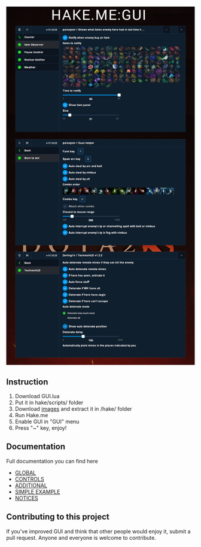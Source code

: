 ![main](./Screenshots/background.png)

## Instruction

1. Download GUI.lua
2. Put it in hake/scripts/ folder
3. Download [images](./images.zip) and extract it in /hake/ folder
4. Run Hake.me
5. Enable GUI in "GUI" menu
6. Press "~" key, enjoy!

## Documentation

Full documentation you can find here

- [GLOBAL](https://github.com/paroxysmofhappiness/GUI/wiki/GLOBAL)
- [CONTROLS](https://github.com/paroxysmofhappiness/GUI/wiki/CONTROLS)
- [ADDITIONAL](https://github.com/paroxysmofhappiness/GUI/wiki/ADDITIONAL)
- [SIMPLE EXAMPLE](https://github.com/paroxysmofhappiness/GUI/wiki/SIMPLE-EXAMPLE)
- [NOTICES](https://github.com/paroxysmofhappiness/GUI/wiki/NOTICES)

## Contributing to this project

If you've improved GUI and think that other people would enjoy it, submit a pull request. Anyone and everyone is welcome to contribute.

